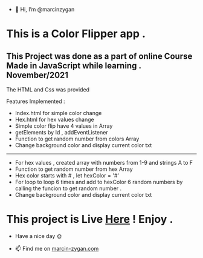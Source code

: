 - 👋 Hi, I’m @marcinzygan 

# This is a Color Flipper app . 
This Project was done as a part of online Course
Made in JavaScript while learning . November/2021
---------------------------
The HTML and Css was provided 


Features Implemented :
- Index.html for simple color change
- Hex.html for hex values change 
- Simple color flip have 4 values in Array
- getElements by Id , addEventListener
- Function to get random number from colors Array
- Change background color and display current color txt
-------------------------------------------------
- For hex values , created array with numbers from 1-9 and strings A to F
- Function to get random number from hex Array
- Hex color starts with # , let hexColor = '#' 
- For loop to loop 6 times and add to hexColor 6 random numbers by calling the funcion to get random number .
- Change background color and display current color txt

# This project is Live <a href="https://mz-react-tenzies.netlify.app">Here</a> ! Enjoy .

- Have a nice day 🌞



- 📫 Find me on <a href="https://marcin-zygan.com">marcin-zygan.com</a>